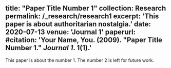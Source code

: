 title: "Paper Title Number 1"
collection: Research
permalink: /_research/research1
excerpt: 'This paper is about authoritarian nostalgia.'
date: 2020-07-13
venue: 'Journal 1'
paperurl: 
#citation: 'Your Name, You. (2009). &quot;Paper Title Number 1.&quot; <i>Journal 1</i>. 1(1).'
---
This paper is about the number 1. The number 2 is left for future work.
